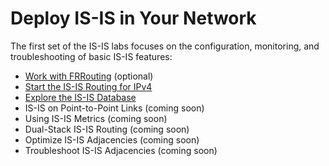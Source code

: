 # Deploy IS-IS in Your Network

The first set of the IS-IS labs focuses on the configuration, monitoring, and troubleshooting of basic IS-IS features:

* [Work with FRRouting](0-frrouting.md) (optional)
* [Start the IS-IS Routing for IPv4](1-simple-ipv4.md)
* [Explore the IS-IS Database](2-explore.md)
* IS-IS on Point-to-Point Links (coming soon)
* Using IS-IS Metrics (coming soon)
* Dual-Stack IS-IS Routing (coming soon)
* Optimize IS-IS Adjacencies (coming soon)
* Troubleshoot IS-IS Adjacencies (coming soon)
